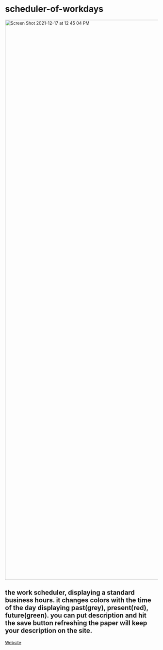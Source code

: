 # scheduler-of-workdays

<img width="1839" alt="Screen Shot 2021-12-17 at 12 45 04 PM" src="https://user-images.githubusercontent.com/92010483/147513160-ab4460fb-d6a9-406b-971b-6e79d3f4c152.png">

## the work scheduler, displaying a standard business hours. it changes colors with the time of the day displaying past(grey), present(red), future(green). you can put description and hit the save button refreshing the paper will keep your description on the site.

[Website](https://guzmang2023.github.io/scheduler-of-workdays/)

